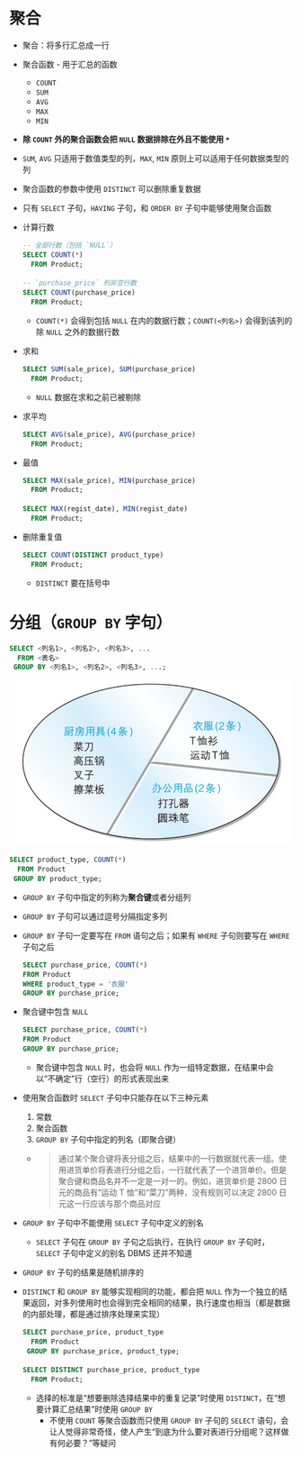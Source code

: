 # 聚合
- 聚合：将多行汇总成一行
- 聚合函数 - 用于汇总的函数
    - `COUNT`
    - `SUM`
    - `AVG`
    - `MAX`
    - `MIN`
- **除 `COUNT` 外的聚合函数会把 `NULL` 数据排除在外且不能使用 `*`**
- `SUM`, `AVG` 只适用于数值类型的列，`MAX`, `MIN` 原则上可以适用于任何数据类型的列
- 聚合函数的参数中使用 `DISTINCT` 可以删除重复数据
- 只有 `SELECT` 子句，`HAVING` 子句，和 `ORDER BY` 子句中能够使用聚合函数
- 计算行数

    ```sql
    -- 全部行数（包括 `NULL`）
    SELECT COUNT(*)
      FROM Product;

    -- `purchase_price` 列非空行数
    SELECT COUNT(purchase_price)
      FROM Product;
    ```

    - `COUNT(*)` 会得到包括 `NULL` 在内的数据行数；`COUNT(<列名>)` 会得到该列的除 `NULL` 之外的数据行数
- 求和

    ```sql
    SELECT SUM(sale_price), SUM(purchase_price)
      FROM Product;
    ```

    - `NULL` 数据在求和之前已被剔除
- 求平均

    ```sql
    SELECT AVG(sale_price), AVG(purchase_price)
      FROM Product;
    ```

- 最值

    ```sql
    SELECT MAX(sale_price), MIN(purchase_price)
      FROM Product;

    SELECT MAX(regist_date), MIN(regist_date)
      FROM Product;
    ```

- 删除重复值

    ```sql
    SELECT COUNT(DISTINCT product_type)
      FROM Product;
    ```

    - `DISTINCT` 要在括号中
# 分组（`GROUP BY` 字句）

```sql
SELECT <列名1>, <列名2>, <列名3>, ...
  FROM <表名>
 GROUP BY <列名1>, <列名2>, <列名3>, ...;
```

![](src/group.jpg)

```sql
SELECT product_type, COUNT(*)
  FROM Product
 GROUP BY product_type;
```

- `GROUP BY` 子句中指定的列称为**聚合键**或者分组列
- `GROUP BY` 子句可以通过逗号分隔指定多列
- `GROUP BY` 子句一定要写在 `FROM` 语句之后；如果有 `WHERE` 子句则要写在 `WHERE` 子句之后

    ```sql
    SELECT purchase_price, COUNT(*)
    FROM Product
    WHERE product_type = '衣服'
    GROUP BY purchase_price;
    ```

- 聚合键中包含 `NULL` 

    ```sql
    SELECT purchase_price, COUNT(*)
    FROM Product
    GROUP BY purchase_price;
    ```

    - 聚合键中包含 `NULL` 时，也会将 `NULL` 作为一组特定数据，在结果中会以“不确定”行（空行）的形式表现出来
- 使用聚合函数时 `SELECT` 子句中只能存在以下三种元素
    1. 常数
    2. 聚合函数
    3. `GROUP BY` 子句中指定的列名（即聚合键）
    - > 通过某个聚合键将表分组之后，结果中的一行数据就代表一组。使用进货单价将表进行分组之后，一行就代表了一个进货单价。但是聚合键和商品名并不一定是一对一的。例如，进货单价是 2800 日元的商品有“运动 T 恤”和“菜刀”两种，没有规则可以决定 2800 日元这一行应该与那个商品对应
- `GROUP BY` 子句中不能使用 `SELECT` 子句中定义的别名
    - `SELECT` 子句在 `GROUP BY` 子句之后执行，在执行 `GROUP BY` 子句时，`SELECT` 子句中定义的别名 DBMS 还并不知道
- `GROUP BY` 子句的结果是随机排序的
- `DISTINCT` 和 `GROUP BY` 能够实现相同的功能，都会把 `NULL` 作为一个独立的结果返回，对多列使用时也会得到完全相同的结果，执行速度也相当（都是数据的内部处理，都是通过排序处理来实现）

    ```sql
    SELECT purchase_price, product_type
      FROM Product
     GROUP BY purchase_price, product_type;

    SELECT DISTINCT purchase_price, product_type
      FROM Product;
    ```

    - 选择的标准是“想要删除选择结果中的重复记录”时使用 `DISTINCT`，在“想要计算汇总结果”时使用 `GROUP BY`
        - 不使用 `COUNT` 等聚合函数而只使用 `GROUP BY` 子句的 `SELECT` 语句，会让人觉得非常奇怪，使人产生“到底为什么要对表进行分组呢？这样做有何必要？”等疑问
